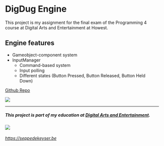 # DigDug Engine
This project is my assignment for the final exam of the Programming 4 course at Digital Arts and Entertainment at Howest.

## Engine features
- Gameobject-component system
- InputManager
	- Command-based system
	- Input polling
	- Different states (Button Pressed, Button Released, Button Held Down)

[Github Repo](https://github.com/SeppahBaws/DigDug-Engine-Prog4)

![](https://seppedekeyser.be/img-ext/DigDug-Engine/DigDug-Showcase.png)

---
##### This project is part of my education at [Digital Arts and Entertainment](http://digitalartsandentertainment.be).
![](https://seppedekeyser.be/img-ext/DAE_Howest_logo.png)

###### https://seppedekeyser.be
